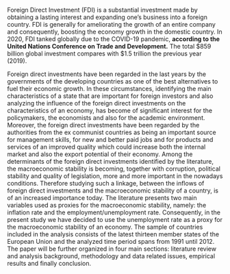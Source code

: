 Foreign Direct Investment (FDI) is a substantial investment made by obtaining a lasting interest and expanding one’s business into a foreign country. FDI is generally for ameliorating the growth of an entire company and consequently, boosting the economy growth in the domestic country. In 2020, FDI tanked globally due to the COVID-19 pandemic, **according to the United Nations Conference on Trade and Development.** The total $859 billion global investment compares with $1.5 trillion the previous year (2019).
 
Foreign direct investments have been regarded in the last years by the governments of the developing countries as one of the best alternatives to fuel their economic growth. In these circumstances, identifying the main characteristics of a state that are important for foreign investors and also analyzing the influence of the foreign direct investments on the characteristics of an economy, has become of significant interest for the policymakers, the economists and also for the academic environment. Moreover, the foreign direct investments have been regarded by the authorities from the ex communist countries as being an important source for management skills, for new and better paid jobs and for products and services of an improved quality which could increase both the internal market and also the export potential of their economy. Among the determinants of the foreign direct investments identified by the literature, the macroeconomic stability is becoming, together with corruption, political stability and quality of legislation, more and more important in the nowadays conditions. Therefore studying such a linkage, between the inflows of foreign direct investments and the macroeconomic stability of a country, is of an increased importance today. The literature presents two main variables used as proxies for the macroeconomic stability, namely: the inflation rate and the employment/unemployment rate. Consequently, in the present study we have decided to use the unemployment rate as a proxy for the macroeconomic stability of an economy. The sample of countries included in the analysis consists of the latest thirteen member states of the European Union and the analyzed time period spans from 1991 until 2012. The paper will be further organized in four main sections: literature review and analysis background, methodology and data related issues, empirical results and finally conclusion.

